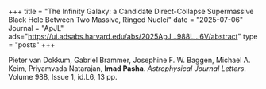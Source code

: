 +++
title = "The Infinity Galaxy: a Candidate Direct-Collapse Supermassive Black Hole Between Two Massive, Ringed Nuclei"
date = "2025-07-06"
Journal = "ApJL" 
ads="https://ui.adsabs.harvard.edu/abs/2025ApJ...988L...6V/abstract"
type = "posts"
+++

Pieter van Dokkum, Gabriel Brammer, Josephine F. W. Baggen, Michael A. Keim, Priyamvada Natarajan, **Imad Pasha**. *Astrophysical Journal Letters*. Volume 988, Issue 1, id.L6, 13 pp.
<!--more-->
